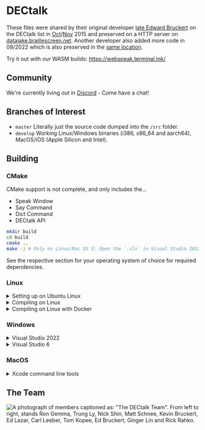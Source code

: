 # DECtalk

These files were shared by their original developer [late Edward Bruckert](https://bluegrasspals.com/pipermail/dectalk/2020-June/005253.html) on the DECtalk list in [Oct](https://bluegrasspals.com/pipermail/dectalk/2015-October/004517.html)/[Nov](https://bluegrasspals.com/pipermail/dectalk/2015-November/004535.html) 2015 and preserved on a HTTP server on [datajake.braillescreen.net](http://datajake.braillescreen.net/tts/DECtalk%20source%20code%20archive/Ad%202.zip). Another developer also added more code in 09/2022 which is also preserved in the [same location](http://datajake.braillescreen.net/tts/DECtalk%20source%20code%20archive/).

Try it out with our WASM builds: https://webspeak.terminal.ink/

## Community

We're currently living out in [Discord](https://discordapp.com/invite/wHgdmf4) - Come have a chat!

## Branches of Interest

- `master` Literally just the source code dumped into the `/src` folder.
- `develop` Working Linux/Windows binaries (i386, x86_64 and aarch64), MacOS/iOS (Apple Silicon and Intel).

## Building

### CMake

CMake support is not complete, and only includes the...

- Speak Window
- Say Command
- Dict Command
- DECtalk API

```sh
mkdir build
cd build
cmake ..
make -j # Only on Linux/Mac OS X; Open the `.sln` in Visual Studio 2022 for Microsoft Windows.
```

See the respective section for your operating system of choice for required dependencies.

### Linux

<details>
<summary>Setting up on Ubuntu Linux</summary>

If you're building on Ubuntu, obtain the following dependencies:

```sh
apt-get install build-essential libasound2-dev libpulse-dev libgtk2.0-dev unzip git
```

(libgtk2.0-dev is only needed if you want the graphical frontend, libasound2-dev if you want ALSA sound output and libpulse-dev if you want pulseaudio audio-output)

</details>
<details>
<summary>Compiling on Linux</summary>

```sh
# Run all these commands in the /src directory...
# Generates configure files
autoreconf -si

# Executes configure files
./configure

# Builds DECtalk with ALL cores (remove -j for single core)
make -j
```

The built files will be found in the `/dist` folder.

</details>
<details>
<summary>Compiling on Linux with Docker</summary>

To build DECtalk without setting up a local build environment, run `sudo docker-compose up`
(and make sure you have Docker and docker-compose installed!)

</details>

### Windows

<details>
<summary>Visual Studio 2022</summary>

Install Visual Studio 2022, enabling the "Desktop development with C++" workload from the Visual Studio Installer.

Optionally, also install the ARM64 build tools (untested) to create ARM64 binaries for Windows on ARM.

You can then open [`\src\DECtalk.sln`](./src/DECtalk.sln) in Visual Studio.

</details>

<details>
<summary>Visual Studio 6</summary>

#### Setup

There's a great article on CodeProject which explains how to install Visual Studio 6.0 from scratch.
[Read it here](https://www.codeproject.com/Articles/1191047/Install-Visual-Studio-on-Windows)

You will also need to add your `vcvars32.bat` file to the environment variables.
Do this by adding `C:\Program Files (x86)\Microsoft Visual Studio\VC98\Bin` to your Windows system `PATH`.

#### Compilation

The [`\devops\vs6\dt_buildall.bat`](./devops/vs6/dt_buildall.bat)
file is a great place to get started if you want to build individual components of DECtalk.

If you want to compile all files, execute the `\devops\vs6\dt_buildall.bat` file
from the root of the project folder.

You can then collate all files together by executing the `\devops\vs6\dt_copyfiles.bat` file.

</details>

### MacOS
<details>
<summary>Xcode command line tools</summary>

#### Setup
Install Xcode command line tools. From the terminal:

```% xcode-select --install```

Or you may trigger an install by typing any of the following from the terminal:

```git```

```clang```

```gcc```


#### Compilation
```
cd src/
./configure
make -j
```

The built files will be found in the `/dist` folder.

</details>

## The Team

![A photograph of members captioned as: "The DECtalk Team". From left to right, stands Ron Gemma, Trung Ly, Nick Shin, Matt Schnee, Kevin Bruckert, Ed Lazar, Carl Leeber, Tom Kopee, Ed Bruckert, Ginger Lin and Rick Rahko.](./src/samples/speak/TEAM03.BMP "The original DECtalk developers!")
